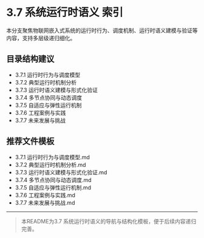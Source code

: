 # 3.7 系统运行时语义 索引

本分支聚焦物联网嵌入式系统的运行时行为、调度机制、运行时语义建模与验证等内容，支持多层级递归细化。

## 目录结构建议

- 3.7.1 运行时行为与调度模型
- 3.7.2 典型运行时机制分析
- 3.7.3 运行时语义建模与形式化验证
- 3.7.4 多节点协同与动态调度
- 3.7.5 自适应与弹性运行机制
- 3.7.6 工程案例与实践
- 3.7.7 未来发展与挑战

## 推荐文件模板

- 3.7.1 运行时行为与调度模型.md
- 3.7.2 典型运行时机制分析.md
- 3.7.3 运行时语义建模与形式化验证.md
- 3.7.4 多节点协同与动态调度.md
- 3.7.5 自适应与弹性运行机制.md
- 3.7.6 工程案例与实践.md
- 3.7.7 未来发展与挑战.md

---
> 本README为3.7 系统运行时语义的导航与结构化模板，便于后续内容递归完善。
